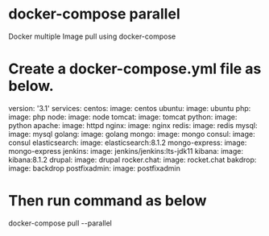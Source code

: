 # docker-compose parallel
Docker multiple Image pull using docker-compose 

# Create a docker-compose.yml file as below.
version: '3.1'
services:
  centos:
    image: centos
  ubuntu:
    image: ubuntu
  php:
    image: php
  node:
    image: node
  tomcat:
    image: tomcat
  python:
    image: python
  apache:
    image: httpd
  nginx:
    image: nginx
  redis:
    image: redis
  mysql:
    image: mysql
  golang:
    image: golang
  mongo:
    image: mongo
  consul:
    image: consul
  elasticsearch:
    image: elasticsearch:8.1.2
  mongo-express:
    image: mongo-express
  jenkins:
    image: jenkins/jenkins:lts-jdk11
  kibana:
    image: kibana:8.1.2
  drupal:
    image: drupal
  rocker.chat:
    image: rocket.chat
  bakdrop:
    image: backdrop
  postfixadmin:
    image: postfixadmin

# Then run command as below
docker-compose pull --parallel

